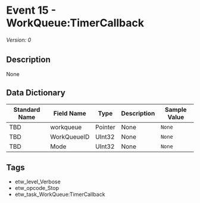 # Event 15 - WorkQueue:TimerCallback
###### Version: 0

## Description
None

## Data Dictionary
|Standard Name|Field Name|Type|Description|Sample Value|
|---|---|---|---|---|
|TBD|workqueue|Pointer|None|`None`|
|TBD|WorkQueueID|UInt32|None|`None`|
|TBD|Mode|UInt32|None|`None`|

## Tags
* etw_level_Verbose
* etw_opcode_Stop
* etw_task_WorkQueue:TimerCallback